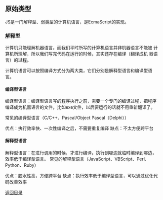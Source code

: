 ## 原始类型

JS是一门解释型、弱类型的计算机语言，是EcmaScript的实现。

### 解释型

计算机只能理解机器语言，而我们平时所写的计算机语言并非机器语言不能被
计算机所理解，所以我们写完代码在运行的时候，其实还存在编译（翻译成机
器语言）的过程。

计算机语言可以按照编译方式分为两大类，它们分别是解释型语言和编译型语
言。

#### 编译型语言

编译型语言：编译型语言写的程序执行之前，需要一个专门的编译过程，把程序
编译成为机器语言的文件，比如exe文件，以后要运行的话就不用重新翻译了。

常见的编译型语言（C/C++、Pascal/Object Pascal（Delphi））

优点：执行效率快、一次性编译之后，不需要重复编译
缺点：不太方便跨平台

#### 解释型语言

解释型语言：在进行调用的时候，才进行编译，执行到哪边就临时编译到哪边，
效率低于编译型语言。
常见的解释型语言（JavaScript、VBScript、Perl、Python、Ruby）

优点：胶水性高，方便跨平台
缺点：执行效率低于编译型语言，可以通过优化代码改善效率

[返回目录](https://github.com/hanchn/couse-of-Javascript)